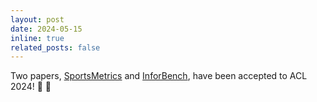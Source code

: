 ```yaml
---
layout: post
date: 2024-05-15
inline: true
related_posts: false
---
```


Two papers, [SportsMetrics](https://arxiv.org/abs/2402.10979) and [InforBench](https://arxiv.org/abs/2401.03601), have been accepted to ACL 2024! :dizzy: :dizzy:	